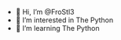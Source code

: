 - 👋 Hi, I’m @FroStl3
- 👀 I’m interested in The Python
- 🌱 I’m learning The Python

<!---
FroStl3/FroStl3 is a ✨ special ✨ repository because its `README.md` (this file) appears on your GitHub profile.
You can click the Preview link to take a look at your changes.
--->
